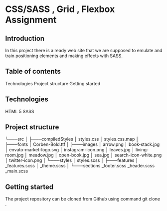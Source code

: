# CSS/SASS , Grid , Flexbox Assignment

## Introduction
In this project there is a ready web site that we are supposed to emulate and train positioning elements and making effects with SASS.

## Table of contents
Technologies
Project structure
Getting started

## Technologies

HTML 5
SASS

## Project structure

└───src
    │
    ├───compiledStyles
    │       styles.css
    │       styles.css.map
    │
    ├───fonts
    │       Corben-Bold.ttf
    │
    ├───images
    │       arrow.png
    │       book-stack.jpg
    │       envato-market-logo.svg
    │       instagram-icon.png
    │       leaves.jpg
    │       living-room.jpg
    │       meadow.jpg
    │       open-book.jpg
    │       sea.jpg
    │       search-icon-white.png
    │       twitter-icon.png
    │
    └───styles
        │   styles.scss
        │
        ├───features
        │       _features.scss
        │       _theme.scss
        │
        └───sections
                _footer.scss
                _header.scss
                _main.scss

## Getting started

The project repository can be cloned from Github using command git clone .

